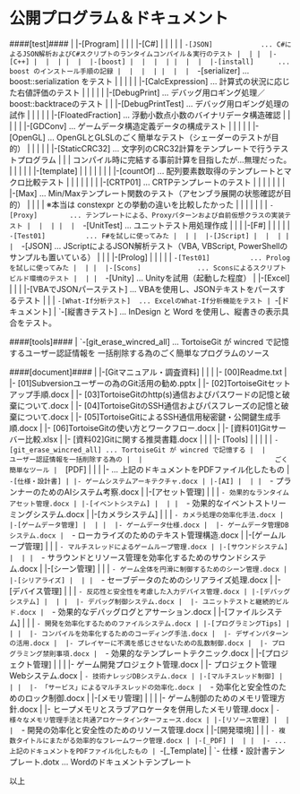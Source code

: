 公開プログラム＆ドキュメント
======

####[test]####
     |
     |-[Program]
     |  |
     |  |-[C#]
     |  |  |
     |  |  `-[JSON]            ... C#によるJSON解析およびC#スクリプトのランタイムコンパイル＆実行のテスト
     |  |
     |  |-[C++]
     |  |  |
     |  |  |-[boost]
     |  |  |  |
     |  |  |  |-[install]      ... boost のインストール手順の記録
     |  |  |  |
     |  |  |  `-[serializer]   ... boost::serialization をテスト
     |  |  |
     |  |  |-[CalcExpression]  ... 計算式の状況に応じた右値評価のテスト
     |  |  |
     |  |  |-[DebugPrint]      ... デバッグ用ロギング処理／boost::backtraceのテスト
     |  |  |-[DebugPrintTest]  ... デバッグ用ロギング処理の試作
     |  |  |
     |  |  |-[FloatedFraction] ... 浮動小数点小数のバイナリデータ構造確認
     |  |  |
     |  |  |-[GDConv]          ... ゲームデータ構造定義データの構成テスト
     |  |  |
     |  |  |-[OpenGL]          ... OpenGLとGLSLのごく簡単なテスト（シェーダーのテストが目的）
     |  |  |
     |  |  |-[StaticCRC32]     ... 文字列のCRC32計算をテンプレートで行うテストプログラム
     |  |  |                       コンパイル時に完結する事前計算を目指したが...無理だった。
     |  |  |
     |  |  |-[template]
     |  |  |  |
     |  |  |  |-[countOf]      ... 配列要素数取得のテンプレートとマクロ比較テスト
     |  |  |  |
     |  |  |  |-[CRTP01]       ... CRTPテンプレートのテスト
     |  |  |  |
     |  |  |  |-[Max]          ... Min/Maxテンプレート関数のテスト（アセンブラ展開の状態確認が目的）
     |  |  |  |                    ※本当は constexpr との挙動の違いを比較したかった
     |  |  |  |
     |  |  |  `-[Proxy]        ... テンプレートによる、Proxyパターンおよび自前仮想クラスの実装テスト
     |  |  |
     |  |  `-[UnitTest]        ... ユニットテスト用処理作成
     |  |
     |  |-[F#]
     |  |  |
     |  |  `-[Test01]          ... F#を試しに使ってみた
     |  |
     |  |-[JScript]
     |  |  |
     |  |  `-[JSON]            ... JScriptによるJSON解析テスト（VBA, VBScript, PowerShellのサンプルも置いている）
     |  |
     |  |-[Prolog]
     |  |  |
     |  |  `-[Test01]          ... Prologを試しに使ってみた
     |  |
     |  |-[Scons]              ... Sconsによるスクリプトビルド環境のテスト
     |  |
     |  `-[Unity]              ... Unityを試用（起動した程度）
     |
     |-[Excel]
     |  |
     |  |-[VBAでJSONパーステスト] ... VBAを使用し、JSONテキストをパースするテスト
     |  |
     |  `-[What-If分析テスト]  ... ExcelのWhat-If分析機能をテスト
     |
     `-[ドキュメント]
        |
        `-[縦書きテスト]       ... InDesign と Word を使用し、縦書きの表示具合をテスト。

####[tools]####
     |
     `-[git_erase_wincred_all] ... TortoiseGit が wincred で記憶するユーザー認証情報を
                               一括削除する為のごく簡単なプログラムのソース

####[document]####
     |
     |-[Gitマニュアル・調査資料]
     |  |
     |  |- [00]Readme.txt
     |  |- [01]Subversionユーザーの為のGit活用の勧め.pptx
     |  |- [02]TortoiseGitセットアップ手順.docx
     |  |- [03]TortoiseGitのhttp(s)通信およびパスワードの記憶と破棄について.docx
     |  |- [04]TortoiseGitのSSH通信およびパスフレーズの記憶と破棄について.docx
     |  |- [05]TortoiseGitによるSSH通信用秘密鍵・公開鍵生成手順.docx
     |  |- [06]TortoiseGitの使い方とワークフロー.docx
     |  |- [資料01]Gitサーバー比較.xlsx
     |  |- [資料02]Gitに関する推奨書籍.docx
     |  |
     |  |- [Tools]
     |  |   |
     |  |   `-[git_erase_wincred_all] ... TortoiseGit が wincred で記憶する
     |  |                                 ユーザー認証情報を一括削除する為の
     |  |                                 ごく簡単なツール
     |  `[PDF]
     |    |
     |    |- ... 上記のドキュメントをPDFファイル化したもの
     |
     `-[仕様・設計書]
        |
        |- ゲームシステムアーキテクチャ.docx
        |
        |-[AI]
        |  |
        |  `- プランナーのためのAIシステム考察.docx
        |
        |-[アセット管理]
        |  |
        |  `- 効果的なランタイムアセット管理.docx
        |
        |-[イベントシステム]
        |  |
        |  `- 効果的なイベントストリーミングシステム.docx
        |
        |-[カメラシステム]
        |  |
        |  `- カメラ処理の効率化手法.docx
        |
        |-[ゲームデータ管理]
        |  |
        |  |- ゲームデータ仕様.docx
        |  |- ゲームデータ管理DBシステム.docx
        |  `- ローカライズのためのテキスト管理構造.docx
        |
        |-[ゲームループ管理]
        |  |
        |  `- マルチスレッドによるゲームループ管理.docx
        |
        |-[サウンドシステム]
        |  |
        |  `- サラウンドとリソース管理を効率化するためのサウンドシステム.docx
        |
        |-[シーン管理]
        |  |
        |  `- ゲーム全体を円滑に制御するためのシーン管理.docx
        |
        |-[シリアライズ]
        |  |
        |  `- セーブデータのためのシリアライズ処理.docx
        |
        |-[デバイス管理]
        |  |
        |  `- 反応性と安全性を考慮した入力デバイス管理.docx
        |
        |-[デバッグシステム]
        |  |
        |  |- デバッグ制御システム.docx
        |  |- ユニットテストと継続的ビルド.docx
        |  `- 効果的なデバッグログとアサーション.docx
        |
        |-[ファイルシステム]
        |  |
        |  `- 開発を効率化するためのファイルシステム.docx
        |
        |-[プログラミングTips]
        |  |
        |  |- コンパイルを効率化するためのコーディング手法.docx
        |  |- デザインパターンの活用.docx
        |  |- プレイヤーに不満を感じさせないための乱数制御.docx
        |  |- プログラミング禁則事項.docx
        |  `- 効果的なテンプレートテクニック.docx
        |
        |-[プロジェクト管理]
        |  |
        |  |- ゲーム開発プロジェクト管理.docx
        |  |- プロジェクト管理Webシステム.docx
        |  `- 技術ナレッジDBシステム.docx
        |
        |-[マルチスレッド制御]
        |  |
        |  |- 「サービス」によるマルチスレッドの効率化.docx
        |  `- 効率化と安全性のためのロック制御.docx
        |
        |-[メモリ管理]
        |  |
        |  |- ゲーム制御のためのメモリ管理方針.docx
        |  |- ヒープメモリとスラブアロケータを併用したメモリ管理.docx
        |  `- 様々なメモリ管理手法と共通アロケータインターフェース.docx
        |
        |-[リソース管理]
        |  |
        |  `- 開発の効率化と安全性のためのリソース管理.docx
        |
        |-[開発環境]
        |  |
        |  `- 複数タイトルにまたがる効率的なフレームワーク管理.docx
        |
        |-[_PDF]
        |  |
        |  |- ... 上記のドキュメントをPDFファイル化したもの
        |
        `-[_Template]
           |
           `- 仕様・設計書テンプレート.dotx ... Wordのドキュメントテンプレート

以上
